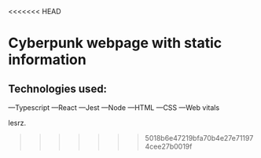 <<<<<<< HEAD

# Cyberpunk webpage with static information

## Technologies used:

—Typescript
—React
—Jest
—Node
—HTML
—CSS
—Web vitals

lesrz.

> > > > > > > 5018b6e47219bfa70b4e27e711974cee27b0019f

